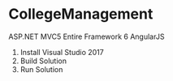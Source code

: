 # CollegeManagement
ASP.NET MVC5 Entire Framework 6 AngularJS

1. Install Visual Studio 2017
2. Build Solution
3. Run Solution
